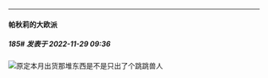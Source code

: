 

*****

####  帕秋莉的大欧派  
##### 185#       发表于 2022-11-29 09:36

<img src="https://static.saraba1st.com/image/smiley/face2017/001.png" referrerpolicy="no-referrer">原定本月出货那堆东西是不是只出了个跳跳兽人


